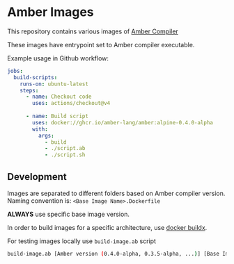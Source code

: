 # Amber Images

This repository contains various images of [Amber Compiler](https://github.com/amber-lang/amber)

These images have entrypoint set to Amber compiler executable.

Example usage in Github workflow:
```yaml
jobs:
  build-scripts:
    runs-on: ubuntu-latest
    steps:
      - name: Checkout code
        uses: actions/checkout@v4
        
      - name: Build script
        uses: docker://ghcr.io/amber-lang/amber:alpine-0.4.0-alpha
        with:
          args:
            - build
            - ./script.ab
            - ./script.sh
```

## Development

Images are separated to different folders based on Amber compiler version.
Naming convention is: `<Base Image Name>.Dockerfile`

**ALWAYS** use specific base image version.

In order to build images for a specific architecture, use [docker buildx](https://github.com/docker/buildx).

For testing images locally use `build-image.ab` script
```bash
build-image.ab [Amber version (0.4.0-alpha, 0.3.5-alpha, ...)] [Base Image (Alpine ...)] [Platform (linux/amd64, linux/arm64, ...)]?
```
